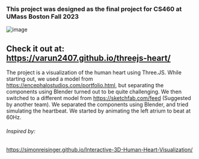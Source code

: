 ### This project was designed as the final project for CS460 at UMass Boston Fall 2023
![image](https://github.com/varun2407/threejs-heart/assets/16464477/da61b11d-475c-490c-a1d1-e8a64cbdb5da)

## Check it out at: https://varun2407.github.io/threejs-heart/

The project is a visualization of the human heart using Three.JS. While starting out, we used a model from https://encephalostudios.com/portfolio.html, but separating the components using Blender turned out to be quite challenging. We then switched to a different model from https://sketchfab.com/feed (Suggested by another team). We separated the components using Blender, and tried simulating the heartbeat. We started by animating the left atrium to beat at 60Hz.

###### Inspired by:
https://simonreisinger.github.io/Interactive-3D-Human-Heart-Visualization/
